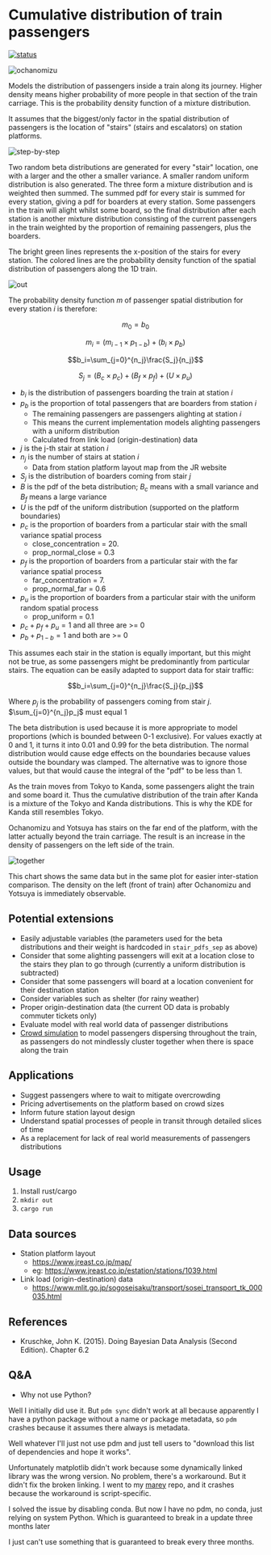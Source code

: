 # Cumulative distribution of train passengers

[![status](https://img.shields.io/badge/status-maintenance-green)](https://img.shields.io/badge/status-maintenance-green)

![ochanomizu](examples/ochanomizu.png)

Models the distribution of passengers inside a train along its journey. Higher density means higher probability of more people in that section of the train carriage. This is the probability density function of a mixture distribution.

It assumes that the biggest/only factor in the spatial distribution of passengers is the location of "stairs" (stairs and escalators) on station platforms.

![step-by-step](examples/step-by-step.png)

Two random beta distributions are generated for every "stair" location, one with a larger and the other a smaller variance. A smaller random uniform distribution is also generated. The three form a mixture distribution and is weighted then summed. The summed pdf for every stair is summed for every station, giving a pdf for boarders at every station. Some passengers in the train will alight whilst some board, so the final distribution after each station is another mixture distribution consisting of the current passengers in the train weighted by the proportion of remaining passengers, plus the boarders.

The bright green lines represents the x-position of the stairs for every station. The colored lines are the probability density function of the spatial distribution of passengers along the 1D train.

![out](examples/out.png)

The probability density function *m* of passenger spatial distribution for every station *i* is therefore:

$$m_0=b_0$$

$$m_i=(m_{i-1}\times p_{1-b})+(b_i\times p_b)$$

$$b_i=\sum_{j=0}^{n_j}\frac{S_j}{n_j}$$

$$S_j=(B_c\times p_c) + (B_f\times p_f) + (U\times p_u)$$

- $b_i$ is the distribution of passengers boarding the train at station $i$
- $p_b$ is the proportion of total passengers that are boarders from station $i$
    - The remaining passengers are passengers alighting at station $i$
    - This means the current implementation models alighting passengers with a uniform distribution
    - Calculated from link load (origin-destination) data
- $j$ is the j-th stair at station $i$
- $n_j$ is the number of stairs at station $i$
    - Data from station platform layout map from the JR website
- $S_j$ is the distribution of boarders coming from stair $j$
- $B$ is the pdf of the beta distribution; $B_c$ means with a small variance and $B_f$ means a large variance
- $U$ is the pdf of the uniform distribution (supported on the platform boundaries)
- $p_c$ is the proportion of boarders from a particular stair with the small variance spatial process
    - close_concentration = 20.
    - prop_normal_close = 0.3
- $p_f$ is the proportion of boarders from a particular stair with the far variance spatial process
    - far_concentration = 7.
    - prop_normal_far = 0.6
- $p_u$ is the proportion of boarders from a particular stair with the uniform random spatial process
    - prop_uniform = 0.1
- $p_c + p_f + p_u = 1$ and all three are >= 0
- $p_b + p_{1 - b} = 1$ and both are >= 0

This assumes each stair in the station is equally important, but this might not be true, as some passengers might be predominantly from particular stairs. The equation can be easily adapted to support data for stair traffic:

$$b_i=\sum_{j=0}^{n_j}\frac{S_j}{p_j}$$

Where $p_j$ is the probability of passengers coming from stair $j$. $\sum_{j=0}^{n_j}p_j$ must equal 1

The beta distribution is used because it is more appropriate to model proportions (which is bounded between 0-1 exclusive). For values exactly at 0 and 1, it turns it into 0.01 and 0.99 for the beta distribution. The normal distribution would cause edge effects on the boundaries because values outside the boundary was clamped. The alternative was to ignore those values, but that would cause the integral of the "pdf" to be less than 1.

As the train moves from Tokyo to Kanda, some passengers alight the train and some board it. Thus the cumulative distribution of the train after Kanda is a mixture of the Tokyo and Kanda distributions. This is why the KDE for Kanda still resembles Tokyo.

Ochanomizu and Yotsuya has stairs on the far end of the platform, with the latter actually beyond the train carriage. The result is an increase in the density of passengers on the left side of the train.

![together](examples/together.png)

This chart shows the same data but in the same plot for easier inter-station comparison. The density on the left (front of train) after Ochanomizu and Yotsuya is immediately observable.

## Potential extensions

- Easily adjustable variables (the parameters used for the beta distributions and their weight is hardcoded in `stair_pdfs_sep` as above)
- Consider that some alighting passengers will exit at a location close to the stairs they plan to go through (currently a uniform distribution is subtracted)
- Consider that some passengers will board at a location convenient for their destination station
- Consider variables such as shelter (for rainy weather)
- Proper origin-destination data (the current OD data is probably commuter tickets only)
- Evaluate model with real world data of passenger distributions
- [Crowd simulation](https://en.wikipedia.org/wiki/Crowd_simulation) to model passengers dispersing throughout the train, as passengers do not mindlessly cluster together when there is space along the train

## Applications

- Suggest passengers where to wait to mitigate overcrowding
- Pricing advertisements on the platform based on crowd sizes
- Inform future station layout design
- Understand spatial processes of people in transit through detailed slices of time
- As a replacement for lack of real world measurements of passengers distributions

## Usage

1. Install rust/cargo
2. `mkdir out`
3. `cargo run`

## Data sources

- Station platform layout
    - https://www.jreast.co.jp/map/
    - eg: https://www.jreast.co.jp/estation/stations/1039.html
- Link load (origin-destination) data
    - https://www.mlit.go.jp/sogoseisaku/transport/sosei_transport_tk_000035.html

## References

- Kruschke, John K. (2015). Doing Bayesian Data Analysis (Second Edition). Chapter 6.2

## Q&A

- Why not use Python?

Well I initially did use it. But `pdm sync` didn't work at all because apparently I have a python package without a name or package metadata, so `pdm` crashes because it assumes there always is metadata.

Well whatever I'll just not use pdm and just tell users to "download this list of dependencies and hope it works".

Unfortunately matplotlib didn't work because some dynamically linked library was the wrong version. No problem, there's a workaround. But it didn't fix the broken linking. I went to my [marey](https://github.com/akazukin5151/marey) repo, and it crashes because the workaround is script-specific.

I solved the issue by disabling conda. But now I have no pdm, no conda, just relying on system Python. Which is guaranteed to break in a update three months later

I just can't use something that is guaranteed to break every three months.
